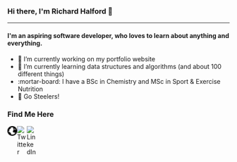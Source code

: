 ### Hi there, I'm Richard Halford 👋

<hr>

#### I'm an aspiring software developer, who loves to learn about anything and everything.

- 🔭 I’m currently working on my portfolio website
- 🌱 I’m currently learning data structures and algorithms (and about 100 different things)
- :mortar-board: I have a BSc in Chemistry and MSc in Sport & Exercise Nutrition
- :football: Go Steelers!

### Find Me Here

[<img align="left" alt="richard-halford.com" width="22px" src="https://raw.githubusercontent.com/iconic/open-iconic/master/svg/globe.svg" target="_blank" />][website]
[<img align="left" alt="Twitter" width="22px" src="https://cdn.jsdelivr.net/npm/simple-icons@v3/icons/twitter.svg" target="_blank" />][twitter]
[<img align="left" alt="LinkedIn" width="22px" src="https://cdn.jsdelivr.net/npm/simple-icons@v3/icons/linkedin.svg" target="_blank" />][linkedin]


[website]: https://www.richard-halford.com
[twitter]: https://www.twitter.com/xHalford_
[linkedin]: https://www.linkedin.com/in/richard-halford
